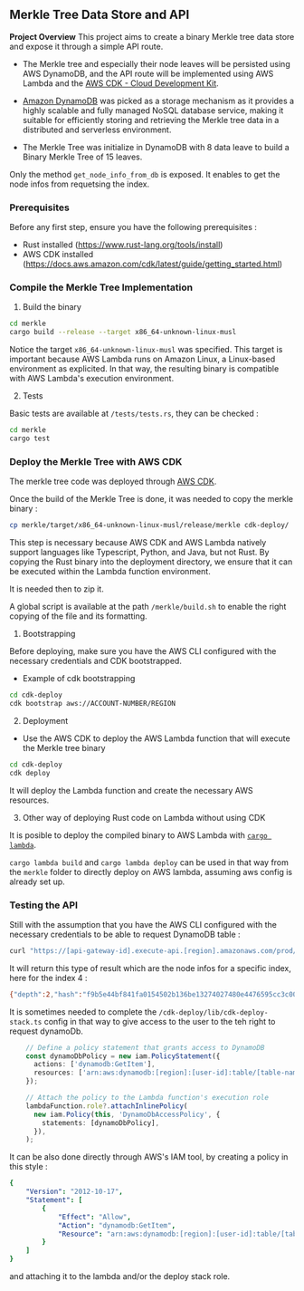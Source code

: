 ## Merkle Tree Data Store and API

**Project Overview**
This project aims to create a binary Merkle tree data store and expose it through a simple API route.

- The Merkle tree and especially their node leaves will be persisted using AWS DynamoDB, and the API route will be implemented using AWS Lambda and the [AWS CDK - Cloud Development Kit](https://aws.amazon.com/fr/cdk/).

- [Amazon DynamoDB](https://aws.amazon.com/fr/dynamodb) was picked as a storage mechanism as it provides a highly scalable and fully managed NoSQL database service, making it suitable for efficiently storing and retrieving the Merkle tree data in a distributed and serverless environment.

- The Merkle Tree was initialize in DynamoDB with 8 data leave to build a Binary Merkle Tree of 15 leaves.

Only the method  `get_node_info_from_db` is exposed. 
It enables to get the node infos from requetsing the index. 

### Prerequisites

Before any first step, ensure you have the following prerequisites :

- Rust installed (https://www.rust-lang.org/tools/install) 
- AWS CDK installed (https://docs.aws.amazon.com/cdk/latest/guide/getting_started.html)

### Compile the Merkle Tree Implementation

1. Build the binary 

```bash
cd merkle
cargo build --release --target x86_64-unknown-linux-musl
```

Notice the target `x86_64-unknown-linux-musl` was specified. This target is important because AWS Lambda runs on Amazon Linux, a Linux-based environment as explicited. In that way, the resulting binary is compatible with AWS Lambda's execution environment.

2. Tests

Basic tests are available at `/tests/tests.rs`, they can be checked :

```bash
cd merkle
cargo test
```

### Deploy the Merkle Tree with AWS CDK

The merkle tree code was deployed through [AWS CDK](https://aws.amazon.com/fr/cdk/). 

Once the build of the Merkle Tree is done, it was needed to copy the merkle binary : 

```bash
cp merkle/target/x86_64-unknown-linux-musl/release/merkle cdk-deploy/
```

This step is necessary because AWS CDK and AWS Lambda natively support languages like Typescript, Python, and Java, but not Rust. By copying the Rust binary into the deployment directory, we ensure that it can be executed within the Lambda function environment.

It is needed then to zip it. 

A global script is available at the path `/merkle/build.sh` to enable the right copying of the file and its formatting.

1. Bootstrapping

Before deploying, make sure you have the AWS CLI configured with the necessary credentials and CDK bootstrapped.

- Example of cdk bootstrapping 

```bash
cd cdk-deploy
cdk bootstrap aws://ACCOUNT-NUMBER/REGION
```

2. Deployment

- Use the AWS CDK to deploy the AWS Lambda function that will execute the Merkle tree binary

```bash
cd cdk-deploy
cdk deploy
```
It will deploy the Lambda function and create the necessary AWS resources.

3. Other way of deploying Rust code on Lambda without using CDK 

It is posible to deploy the compiled binary to AWS Lambda with [`cargo lambda`](https://www.cargo-lambda.info/). 

`cargo lambda build` and `cargo lambda deploy` can be used in that way from the `merkle` folder to directly deploy on AWS lambda, assuming aws config is already set up. 

### Testing the API

Still with the assumption that you have the AWS CLI configured with the necessary credentials to be able to request DynamoDB table : 

```bash 
curl "https://[api-gateway-id].execute-api.[region].amazonaws.com/prod/merkleinfos?index=[node-index]"
```
It will return this type of result which are the node infos for a specific index, here for the index 4 : 
```bash
{"depth":2,"hash":"f9b5e44bf841fa0154502b136be13274027480e4476595cc3c008c035c335501","offset":1}
```

It is sometimes needed to complete the `/cdk-deploy/lib/cdk-deploy-stack.ts` config in that way to give access to the user to the teh right to request dynamoDb. 


```ts
    // Define a policy statement that grants access to DynamoDB
    const dynamoDbPolicy = new iam.PolicyStatement({
      actions: ['dynamodb:GetItem'],
      resources: ['arn:aws:dynamodb:[region]:[user-id]:table/[table-name]'],
    });

    // Attach the policy to the Lambda function's execution role
    lambdaFunction.role?.attachInlinePolicy(
      new iam.Policy(this, 'DynamoDbAccessPolicy', {
        statements: [dynamoDbPolicy],
      }),
    );

```

It can be also done directly through AWS's IAM tool, by creating a policy in this style : 

```yml
{
    "Version": "2012-10-17",
    "Statement": [
        {
            "Effect": "Allow",
            "Action": "dynamodb:GetItem",
            "Resource": "arn:aws:dynamodb:[region]:[user-id]:table/[table-name]"
        }
    ]
}
``````

and attaching it to the lambda and/or the deploy stack role. 